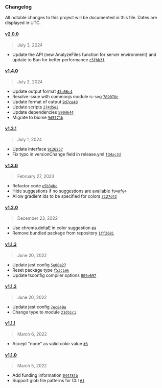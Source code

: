 ### Changelog 

 All notable changes to this project will be documented in this file. Dates are displayed in UTC.

 
#### [v2.0.0](https://github.com/PKief/svg-color-linter/compare/v1.4.0...v2.0.0) 

> July 3, 2024 

- Update the API (new AnalyzeFiles function for server environment) and update to Bun for better performance [`c5fbb3f`](https://github.com/PKief/svg-color-linter/commit/c5fbb3f)
 
#### [v1.4.0](https://github.com/PKief/svg-color-linter/compare/v1.3.1...v1.4.0) 

> July 2, 2024 

- Update output format [`43a56c4`](https://github.com/PKief/svg-color-linter/commit/43a56c4)
- Resolve issue with commonjs module is-svg [`789078c`](https://github.com/PKief/svg-color-linter/commit/789078c)
- Update format of output [`9d7ce40`](https://github.com/PKief/svg-color-linter/commit/9d7ce40)
- Update scripts [`274d5e2`](https://github.com/PKief/svg-color-linter/commit/274d5e2)
- Update dependencies [`590d644`](https://github.com/PKief/svg-color-linter/commit/590d644)
- Migrate to biome [`9d5771b`](https://github.com/PKief/svg-color-linter/commit/9d5771b)
 
#### [v1.3.1](https://github.com/PKief/svg-color-linter/compare/v1.3.0...v1.3.1) 

> July 1, 2024 

- Update interface [`9126257`](https://github.com/PKief/svg-color-linter/commit/9126257)
- Fix typo in versionChange field in release.yml [`f34ac3d`](https://github.com/PKief/svg-color-linter/commit/f34ac3d)
 
#### [v1.3.0](https://github.com/PKief/svg-color-linter/compare/v1.2.0...v1.3.0) 

> February 27, 2023 

- Refactor code [`e5b34bc`](https://github.com/PKief/svg-color-linter/commit/e5b34bc)
- Hide suggestions if no suggestions are available [`f048f84`](https://github.com/PKief/svg-color-linter/commit/f048f84)
- Allow gradient ids to be specified for colors [`7127d42`](https://github.com/PKief/svg-color-linter/commit/7127d42)
 
#### [v1.2.0](https://github.com/PKief/svg-color-linter/compare/v1.1.3...v1.2.0) 

> December 23, 2022 

- Use chroma.deltaE in color suggestion [`#4`](https://github.com/PKief/svg-color-linter/pull/4)
- Remove bundled package from repository [`1ff2681`](https://github.com/PKief/svg-color-linter/commit/1ff2681)
 
#### [v1.1.3](https://github.com/PKief/svg-color-linter/compare/v1.1.2...v1.1.3) 

> June 20, 2022 

- Update jest config [`5e00a27`](https://github.com/PKief/svg-color-linter/commit/5e00a27)
- Reset package type [`f53c1e6`](https://github.com/PKief/svg-color-linter/commit/f53c1e6)
- Update tsconfig compiler options [`809e697`](https://github.com/PKief/svg-color-linter/commit/809e697)
 
#### [v1.1.2](https://github.com/PKief/svg-color-linter/compare/v1.1.1...v1.1.2) 

> June 20, 2022 

- Update jest config [`7ec849a`](https://github.com/PKief/svg-color-linter/commit/7ec849a)
- Change type to module [`21db1c1`](https://github.com/PKief/svg-color-linter/commit/21db1c1)
 
#### [v1.1.1](https://github.com/PKief/svg-color-linter/compare/v1.1.0...v1.1.1) 

> March 6, 2022 

- Accept "none" as valid color value [`#3`](https://github.com/PKief/svg-color-linter/pull/3)
 
#### [v1.1.0](https://github.com/PKief/svg-color-linter/compare/v1.0.0...v1.1.0) 

> March 5, 2022 

- Add funding information [`04478fb`](https://github.com/PKief/svg-color-linter/commit/04478fb)
- Support glob file patterns for CLI [`#1`](https://github.com/PKief/svg-color-linter/pull/1)
